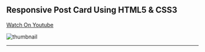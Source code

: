 ## Responsive Post Card Using HTML5 & CSS3

[Watch On Youtube]()

![thumbnail]()

------------------------
